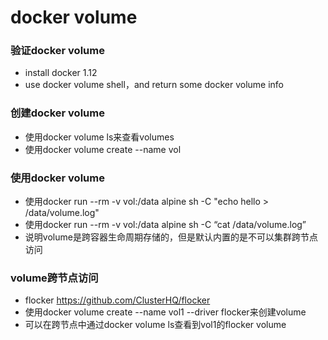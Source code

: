 # docker volume

### 验证docker volume
- install docker 1.12
- use docker volume shell，and return some docker volume info

### 创建docker volume
- 使用docker volume ls来查看volumes
- 使用docker volume create --name vol

### 使用docker volume
- 使用docker run --rm -v vol:/data alpine sh -C "echo hello > /data/volume.log"
- 使用docker run --rm -v vol:/data alpine sh -C “cat /data/volume.log”
- 说明volume是跨容器生命周期存储的，但是默认内置的是不可以集群跨节点访问

### volume跨节点访问
- flocker https://github.com/ClusterHQ/flocker
- 使用docker volume create --name vol1 --driver flocker来创建volume
- 可以在跨节点中通过docker volume ls查看到vol1的flocker volume

